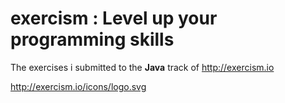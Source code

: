 # exercism : Level up your programming skills
The exercises i submitted to the **Java** track of http://exercism.io

http://exercism.io/icons/logo.svg

